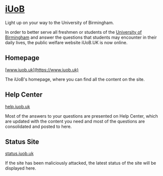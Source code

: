 # [iUoB](https://www.iuob.uk)

Light up on your way to the University of Birmingham.

In order to better serve all freshmen or students of the [University of Birmingham](https://www.birmingham.ac.uk) and answer the questions that students may encounter in their daily lives, the public welfare website iUoB.UK is now online.


## Homepage

[www.iuob.uk](https://www.iuob.uk)

The iUoB's homepage, where you can find all the content on the site.


## Help Center

[help.iuob.uk](https://help.iuob.uk)

Most of the answers to your questions are presented on Help Center, which are updated with the content you need and most of the questions are consolidated and posted to here.


## Status Site

[status.iuob.uk](https://status.iuob.uk)

If the site has been maliciously attacked, the latest status of the site will be displayed here.
